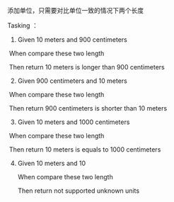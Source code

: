 添加单位，只需要对比单位一致的情况下两个长度

Tasking ：

1.  Given 10 meters and 900 centimeters

​    When compare these two length

​    Then return 10 meters is longer than 900 centimeters

2.  Given 900 centimeters and 10 meters

​    When compare these two length

​    Then return 900 centimeters is shorter than 10 meters

3.  Given 10 meters and 1000 centimeters

​    When compare these two length

​    Then return 10 meters is equals to 1000 centimeters

4.  Given 10 meters and 10

    When compare these two length

    Then return not supported unknown units